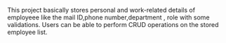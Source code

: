 This project basically stores personal and work-related details of 
employeee like the mail ID,phone number,department , role 
with some validations. Users can be able to perform CRUD operations on the 
stored employee list.
